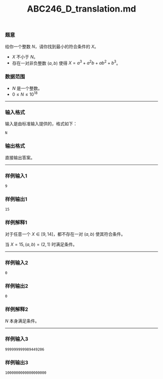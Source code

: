 ﻿---
title: "ABC246_D_translation.md"
tags: []
author: ""
created: ""
---

### 题意 

给你一个整数 $N$，请你找到最小的符合条件的 $X$。

- $X$ 不小于 $N$。
- 存在一对非负整数 $(a,b)$ 使得 $X=a^3+a^2b+ab^2+b^3$。

### 数据范围

- $N$ 是一个整数。
- $0\leq N\leq 10^{18}$

---

### 输入格式

输入是由标准输入提供的，格式如下：

```
N
```



### 输出格式

直接输出答案。

---

### 样例输入1

```
9
```



### 样例输出1

```
15
```



### 样例解释1

对于任意一个 $X \in [9,14]$，都不存在一对 $(a,b)$ 使其符合条件。

当 $X=15,(a,b)=(2,1)$ 时满足条件。 

---

### 样例输入2

```
0
```



### 样例输出2

```
0
```



### 样例解释2

$N$ 本身满足条件。

------

### 样例输入3

```
999999999989449206
```



### 样例输出3

```
1000000000000000000
```

